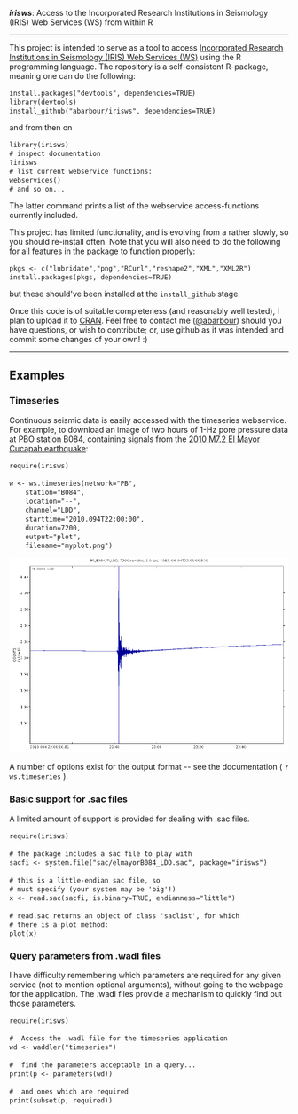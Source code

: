 __*irisws*__: Access to the
Incorporated Research Institutions in Seismology
(IRIS) Web Services (WS) from within R

------

This project is intended to serve as a tool
to access
[Incorporated Research Institutions in Seismology (IRIS) Web Services (WS)](http://service.iris.edu/) 
using the R programming language.
The repository is a self-consistent R-package, meaning
one can do the following:

~~~~~{.R}
install.packages("devtools", dependencies=TRUE)
library(devtools)
install_github("abarbour/irisws", dependencies=TRUE)
~~~~~

and from then on

~~~~~{.R}
library(irisws)
# inspect documentation
?irisws
# list current webservice functions:
webservices()  
# and so on...
~~~~~

The latter command prints a list of 
the webservice access-functions
currently included. 

This project has limited functionality, and is evolving from
a rather slowly, so you should re-install often.
Note that you will also need to do the following
for all features in the package to function properly:

~~~~~{.R}
pkgs <- c("lubridate","png","RCurl","reshape2","XML","XML2R")
install.packages(pkgs, dependencies=TRUE)
~~~~~

but these should've been installed at
the `install_github` stage.

Once this code is of suitable
completeness (and reasonably well tested), 
I plan to upload it to [CRAN](http://cran.r-project.org/).
Feel free to contact me 
(<a href="https://github.com/abarbour" class="user-mention">@abarbour</a>)
should you have questions, or wish to contribute; or, use github as it was
intended and commit some changes of your own! :)

------

Examples
------

### Timeseries

Continuous seismic data is easily accessed with the timeseries webservice.
For example, to download an image of two hours of 1-Hz pore pressure data
at PBO station B084, containing signals
from the 
[2010 M7.2 El Mayor Cucapah earthquake](http://en.wikipedia.org/wiki/2010_Baja_California_earthquake):

~~~~~{.R}
require(irisws)

w <- ws.timeseries(network="PB",
	station="B084", 
	location="--", 
	channel="LDD",
	starttime="2010.094T22:00:00", 
	duration=7200, 
	output="plot", 
	filename="myplot.png")
~~~~~

<!---
# upon success, the data is loaded (an optional feature, but TRUE by default)
# (can plot "nativeRaster" objects only in R > 2.11)
if (exists("rasterImage")) {
   plot(1:2, type='n')
   rasterImage(querydata(w), 1.2, 1.27, 1.8, 1.73, interpolate=FALSE)
}

The result of the original query:
-->

![alt text](inst/sac/elmayorB084_LDD.png "Pore pressure at B084: 2010 El Mayor Cucapah M7.2")

A number of options exist for the output format -- see the documentation ( `?ws.timeseries` ).

### Basic support for .sac files

A limited amount of support is provided for dealing with
.sac files.

~~~~~{.R}
require(irisws)

# the package includes a sac file to play with
sacfi <- system.file("sac/elmayorB084_LDD.sac", package="irisws")

# this is a little-endian sac file, so
# must specify (your system may be 'big'!)
x <- read.sac(sacfi, is.binary=TRUE, endianness="little")

# read.sac returns an object of class 'saclist', for which
# there is a plot method:
plot(x)
~~~~~

### Query parameters from .wadl files

I have difficulty remembering which parameters are
required for any given service (not to mention optional
arguments), without going to the webpage for the application. 
The .wadl files provide
a mechanism to quickly find out those parameters.

~~~~~{.R}
require(irisws)

#  Access the .wadl file for the timeseries application
wd <- waddler("timeseries")

#  find the parameters acceptable in a query...
print(p <- parameters(wd))

#  and ones which are required
print(subset(p, required))
~~~~~
